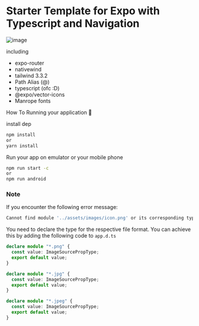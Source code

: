 # Starter Template for Expo with Typescript and Navigation
![image](https://github.com/ikhlasdansantai/expo-typescript-nativewind-template/assets/95151018/c567bfee-2126-461a-ba76-9a12edbba1cb)

including
- expo-router
- nativewind
- tailwind 3.3.2
- Path Alias (@)
- typescript (ofc :D)
- @expo/vector-icons
- Manrope fonts


  
How To Running your application 🤔

install dep
```bash
npm install
or 
yarn install
```

Run your app on emulator or your mobile phone
```bash
npm run start -c
or 
npm run android
```

### Note
If you encounter the following error message:
```bash
Cannot find module '../assets/images/icon.png' or its corresponding type declarations.
```

You need to declare the type for the respective file format. You can achieve this by adding the following code to `app.d.ts`
```ts
declare module "*.png" {
  const value: ImageSourcePropType;
  export default value;
}

declare module "*.jpg" {
  const value: ImageSourcePropType;
  export default value;
}

declare module "*.jpeg" {
  const value: ImageSourcePropType;
  export default value;
}
```
